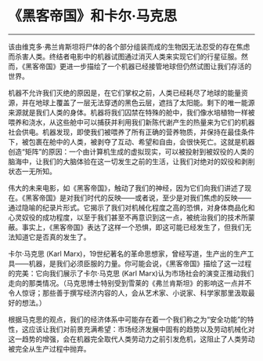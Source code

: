 # 《黑客帝国》和卡尔·马克思

------

该由维克多·弗兰肯斯坦将尸体的各个部分组装而成的生物因无法忍受的存在焦虑而杀害人类。终结者电影中的机器试图通过消灭人类来实现它们的行星征服。然而，《黑客帝国》更进一步描绘了一个机器已经接管地球但仍然试图让我们存活的世界。

机器不允许我们灭绝的原因是，在它们掌权之前，人类已经耗尽了地球的能量资源，并在地球上覆盖了一层无法穿透的黑色云层，遮挡了太阳能。剩下的唯一能源来源就是我们人类的身体。机器将我们囚禁在特殊的舱中，我们像水培植物一样被喂养和浇水，从这些舱中可以捕获并利用我们新陈代谢产生的热量来为它们的机器社会供电。机器发现，即使我们被喂养了所有正确的营养物质，并保持在最佳条件下，被包裹在舱中的人类，被剥夺了互动、希望和自由，会很快死亡。这就是机器创造“矩阵”的原因：一个由计算机生成的虚拟现实，可以被投射到被奴役的人类的脑海中，让我们的大脑体验在这一切发生之前的生活，让我们对绝对的奴役和剥削状态一无所知。

伟大的未来电影，如《黑客帝国》，触动了我们的神经，因为它们向我们讲述了现在。《黑客帝国》是对我们时代的反映——或者说，至少是对我们焦虑的反映——通过隐喻的纪录片形式。它揭示了我们对机械化程度之高的恐惧，对身体商品化和心灵奴役的成功程度，以至于我们甚至不再意识到这一点，被统治我们的技术所蒙蔽。事实上，《黑客帝国》表达了这样一个恐惧，即这可能已经发生了，但我们无法知道它是否真的发生了。

卡尔·马克思 (Karl Marx)，19世纪著名的革命思想家，曾经写道，生产出的生产工具——机器，是我们必须臣服的力量。你可能会说，《黑客帝国》描绘了这一过程的完美：它向我们展示了卡尔·马克思 (Karl Marx)认为市场社会的演变正推动我们走向的那类情况。（马克思博士特别受到雪莱的《弗兰肯斯坦》的影响这一点并不令人惊讶；那些善于撰写经济内容的人，会从艺术家、小说家、科学家那里汲取最好的想法。）

根据马克思的观点，我们的经济体系中可能存在着一个我们称之为“安全功能”的特性，这应该让我们对前景充满希望：市场经济发展中固有的趋势以及劳动机械化对这一趋势的增强，会在机器完全取代人类劳动力之前引发危机，这阻止了人类劳动被完全从生产过程中抛弃。
